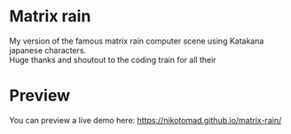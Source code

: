 # Matrix rain
My version of the famous matrix rain computer scene using Katakana japanese characters.<br>
Huge thanks and shoutout to the coding train for all their
# Preview
You can preview a live demo here: <a href="https://nikotomad.github.io/matrix-rain/">https://nikotomad.github.io/matrix-rain/</a>
